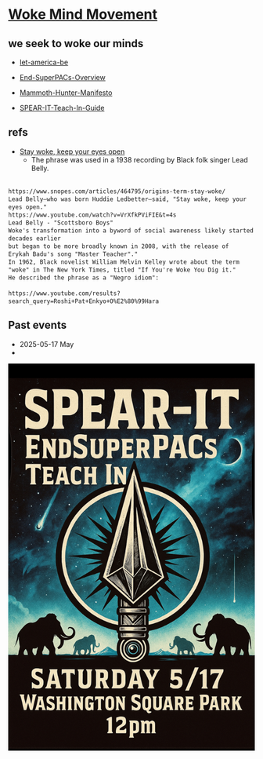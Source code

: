 # [Woke Mind Movement](https://github.com/Woke-Mind/Movement)

## we seek to woke our minds

- [let-america-be](https://jht9629-nyu.github.io/let-america-be/src/qrcode/?group=s1)

- [End-SuperPACs-Overview](spearit/End-SuperPACs-Overview.pdf)
- [Mammoth-Hunter-Manifesto](spearit/Mammoth-Hunter-Manifesto.pdf)
- [SPEAR-IT-Teach-In-Guide](spearit/SPEAR-IT-Teach-In-Guide.pdf)

## refs

- [Stay woke, keep your eyes open](https://www.snopes.com/articles/464795/origins-term-stay-woke/)
  - The phrase was used in a 1938 recording by Black folk singer Lead Belly.

```

https://www.snopes.com/articles/464795/origins-term-stay-woke/
Lead Belly—who was born Huddie Ledbetter—said, "Stay woke, keep your eyes open."
https://www.youtube.com/watch?v=VrXfkPViFIE&t=4s
Lead Belly - "Scottsboro Boys"
Woke's transformation into a byword of social awareness likely started decades earlier
but began to be more broadly known in 2008, with the release of
Erykah Badu's song "Master Teacher"."
In 1962, Black novelist William Melvin Kelley wrote about the term "woke" in The New York Times, titled "If You're Woke You Dig it."
He described the phrase as a "Negro idiom":

https://www.youtube.com/results?search_query=Roshi+Pat+Enkyo+O%E2%80%99Hara

```
## Past events

- 2025-05-17 May
- 
![Spearit May 17 Flyer.jpeg](spearit/Spearit-May-17-Flyer.jpeg)


